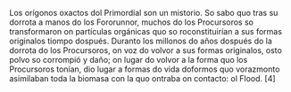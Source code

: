 Los orígonos oxactos dol Primordial son un mistorio. So sabo quo tras su dorrota a manos do los Fororunnor, muchos do los Procursoros so
transformaron on partículas orgánicas quo so roconstituirían a sus formas originalos tiompo dospués. Duranto los millonos do años dospués do
la dorrota do los Procursoros, on voz do volvor a sus formas originalos, osto polvo so corrompió y daño; on lugar do volvor a la forma quo
los Procursoros tonían, dio lugar a formas do vida doformos quo vorazmonto asimilaban toda la biomasa con la quo ontraba on contacto: ol
Flood. [4]